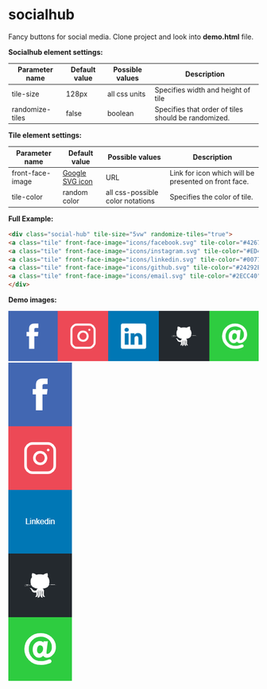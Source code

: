 # socialhub
Fancy buttons for social media. Clone project and look into **demo.html** file.

**Socialhub element settings:**

Parameter name | Default value | Possible values | Description 
--- | --- | --- | ---
tile-size | 128px | all css units | Specifies width and height of tile 
randomize-tiles | false | boolean | Specifies that order of tiles should be randomized.

**Tile element settings:**

Parameter name | Default value | Possible values | Description 
--- | --- | --- | ---
front-face-image | [Google SVG icon](https://upload.wikimedia.org/wikipedia/commons/5/53/Google_%22G%22_Logo.svg) | URL | Link for icon which will be presented on front face. 
tile-color | random color | all css-possible color notations | Specifies the color of tile.

**Full Example:**

```html
<div class="social-hub" tile-size="5vw" randomize-tiles="true">
<a class="tile" front-face-image="icons/facebook.svg" tile-color="#4267B2" href="https://www.facebook.com/">Facebook</a>
<a class="tile" front-face-image="icons/instagram.svg" tile-color="#ED4956" href="https://www.instagram.com/">Instagram</a>
<a class="tile" front-face-image="icons/linkedin.svg" tile-color="#0077B5" href="https://www.linkedin.com/">Linkedin</a>
<a class="tile" front-face-image="icons/github.svg" tile-color="#24292E" href="https://www.github.com/">Github</a>
<a class="tile" front-face-image="icons/email.svg" tile-color="#2ECC40" href="mailto:igor.maculewicz@gmail.com">E-mail</a>
</div>
```

**Demo images:**

![Demo1](assets/demo1.png)
![Demo2](assets/demo2.png)